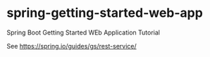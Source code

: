 # spring-getting-started-web-app
Spring Boot Getting Started WEb Application Tutorial

See https://spring.io/guides/gs/rest-service/

